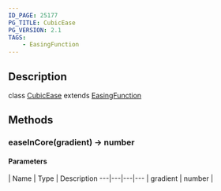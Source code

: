 ```yaml
---
ID_PAGE: 25177
PG_TITLE: CubicEase
PG_VERSION: 2.1
TAGS:
    - EasingFunction
---
```

## Description

class [CubicEase](/classes/2.4/CubicEase) extends [EasingFunction](/classes/2.4/EasingFunction)



## Methods

### easeInCore(gradient) &rarr; number



#### Parameters
 | Name | Type | Description
---|---|---|---
 | gradient | number |    


